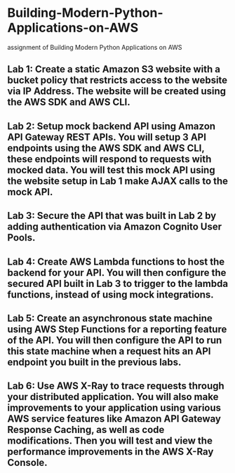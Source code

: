 # Building-Modern-Python-Applications-on-AWS
assignment of Building Modern Python Applications on AWS


## Lab 1: Create a static  Amazon S3 website with a bucket policy that restricts access to the website via IP Address. The website will be created using the AWS SDK and AWS CLI.

## Lab 2: Setup mock backend API using Amazon API Gateway REST APIs. You will setup 3 API endpoints using the AWS SDK and AWS CLI, these endpoints will respond to requests with mocked data. You will test this mock API using the website setup in Lab 1 make AJAX calls to the mock API.

## Lab 3: Secure the API that was built in Lab 2 by adding authentication via Amazon Cognito User Pools.

## Lab 4: Create AWS Lambda functions to host the backend for your API. You will then configure the secured API built in Lab 3 to trigger to the lambda functions, instead of using mock integrations.

## Lab 5: Create an asynchronous state machine using AWS Step Functions for a reporting feature of the API. You will then configure the API to run this state machine when a request hits an API endpoint you built in the previous labs.

## Lab 6: Use AWS X-Ray to trace requests through your distributed application. You will also make improvements to your application using various AWS service features like Amazon API Gateway Response Caching, as well as code modifications. Then you will test and view the performance improvements in the AWS X-Ray Console.

